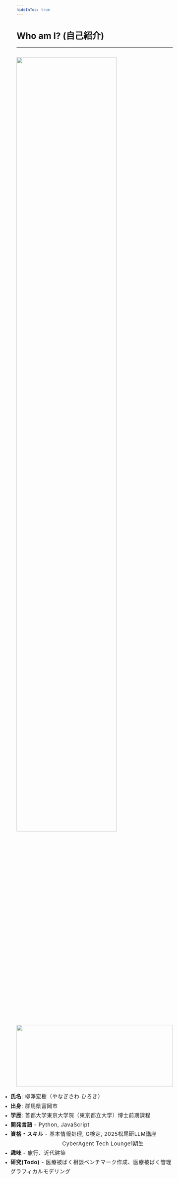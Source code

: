 ```yaml
---
hideInToc: true
---
```


# Who am I? (自己紹介)

***
<br>

<div class="grid grid-cols-[30%_70%] gap-2">

<div>
<img src="https://storage.googleapis.com/zenn-user-upload/9920a46b9c32-20250911.jpg" style="width: 80%; height: auto; max-width: 80%; object-fit: contain;"/>
<img src="https://storage.googleapis.com/zenn-user-upload/435c03f65104-20250911.jpg" style="width: 100%; height: auto; max-width: 100%; max-height: 200px; object-fit: contain;"/>
</div>
<div style="font-size: 1.2em; letter-spacing: 0.05em; line-height: 1.8; margin-left: -3rem; text-align: left;">

- <mdi-account/> **氏名**: 柳澤宏樹（やなぎさわ ひろき）
- <mdi-map-marker/> **出身**: 群馬県富岡市
- <mdi-school/> **学歴**: 首都大学東京大学院（東京都立大学）博士前期課程
- <carbon-book/> **開発言語** - Python, JavaScript
- <carbon-bookmark/> **資格・スキル** - 基本情報処理, G検定, 2025松尾研LLM講座<br>
  &nbsp;&nbsp;&nbsp;&nbsp;&nbsp;&nbsp;&nbsp;&nbsp;&nbsp;&nbsp;&nbsp;&nbsp;&nbsp;&nbsp;&nbsp;&nbsp;&nbsp;&nbsp;&nbsp;&nbsp;&nbsp;&nbsp;&nbsp;&nbsp;&nbsp;&nbsp;&nbsp;&nbsp;&nbsp;&nbsp;CyberAgent Tech Lounge1期生
- <carbon-bar/> **趣味** - 旅行、近代建築
- <carbon-activity/> **研究(Todo)** - 医療被ばく相談ベンチマーク作成、医療被ばく管理グラフィカルモデリング
</div>
</div>
